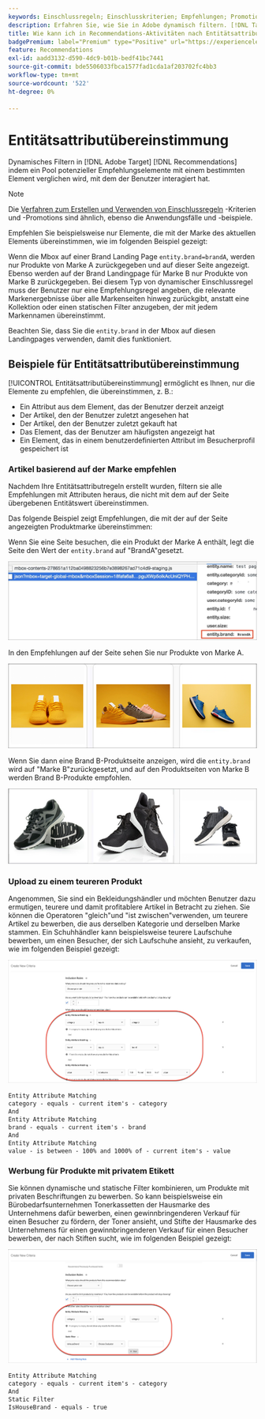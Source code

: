 ```yaml
---
keywords: Einschlussregeln; Einschlusskriterien; Empfehlungen; Promotion; Promotions; dynamische Filterung; dynamisch; Entitätsattributübereinstimmung
description: Erfahren Sie, wie Sie in Adobe dynamisch filtern. [!DNL Target] Recommendations durch Vergleich eines Pools potenzieller Elemente mit einem bestimmten Element, mit dem der Benutzer interagiert hat.
title: Wie kann ich in Recommendations-Aktivitäten nach Entitätsattributübereinstimmung filtern?
badgePremium: label="Premium" type="Positive" url="https://experienceleague.adobe.com/docs/target/using/introduction/intro.html?lang=en#premium newtab=true" tooltip="See what's included in Target Premium."
feature: Recommendations
exl-id: aadd3132-d590-4dc9-b01b-bedf41bc7441
source-git-commit: bde5506033fbca1577fad1cda1af203702fc4bb3
workflow-type: tm+mt
source-wordcount: '522'
ht-degree: 0%

---
```


# Entitätsattributübereinstimmung

Dynamisches Filtern in [!DNL Adobe Target] [!DNL Recommendations] indem ein Pool potenzieller Empfehlungselemente mit einem bestimmten Element verglichen wird, mit dem der Benutzer interagiert hat.

>[!NOTE]
>
>Die [Verfahren zum Erstellen und Verwenden von Einschlussregeln](/help/main/c-recommendations/c-algorithms/use-dynamic-and-static-inclusion-rules.md) -Kriterien und -Promotions sind ähnlich, ebenso die Anwendungsfälle und -beispiele.

Empfehlen Sie beispielsweise nur Elemente, die mit der Marke des aktuellen Elements übereinstimmen, wie im folgenden Beispiel gezeigt:

Wenn die Mbox auf einer Brand Landing Page `entity.brand=brandA`, werden nur Produkte von Marke A zurückgegeben und auf dieser Seite angezeigt. Ebenso werden auf der Brand Landingpage für Marke B nur Produkte von Marke B zurückgegeben. Bei diesem Typ von dynamischer Einschlussregel muss der Benutzer nur eine Empfehlungsregel angeben, die relevante Markenergebnisse über alle Markenseiten hinweg zurückgibt, anstatt eine Kollektion oder einen statischen Filter anzugeben, der mit jedem Markennamen übereinstimmt.

Beachten Sie, dass Sie die `entity.brand` in der Mbox auf diesen Landingpages verwenden, damit dies funktioniert.

## Beispiele für Entitätsattributübereinstimmung

[!UICONTROL Entitätsattributübereinstimmung] ermöglicht es Ihnen, nur die Elemente zu empfehlen, die übereinstimmen, z. B.:

* Ein Attribut aus dem Element, das der Benutzer derzeit anzeigt
* Der Artikel, den der Benutzer zuletzt angesehen hat
* Der Artikel, den der Benutzer zuletzt gekauft hat
* Das Element, das der Benutzer am häufigsten angezeigt hat
* Ein Element, das in einem benutzerdefinierten Attribut im Besucherprofil gespeichert ist

### Artikel basierend auf der Marke empfehlen

Nachdem Ihre Entitätsattributregeln erstellt wurden, filtern sie alle Empfehlungen mit Attributen heraus, die nicht mit dem auf der Seite übergebenen Entitätswert übereinstimmen.

Das folgende Beispiel zeigt Empfehlungen, die mit der auf der Seite angezeigten Produktmarke übereinstimmen:

Wenn Sie eine Seite besuchen, die ein Produkt der Marke A enthält, legt die Seite den Wert der `entity.brand` auf &quot;BrandA&quot;gesetzt.

![Beispiel für Target-Aufruf](/help/main/c-recommendations/c-algorithms/assets/example-target-call.png)

In den Empfehlungen auf der Seite sehen Sie nur Produkte von Marke A.

![Empfehlungen für Marke A](/help/main/c-recommendations/c-algorithms/assets/brandA.png)

Wenn Sie dann eine Brand B-Produktseite anzeigen, wird die `entity.brand` wird auf &quot;Marke B&quot;zurückgesetzt, und auf den Produktseiten von Marke B werden Brand B-Produkte empfohlen.

![Empfehlungen für Marke B](/help/main/c-recommendations/c-algorithms/assets/brandB.png)

### Upload zu einem teureren Produkt

Angenommen, Sie sind ein Bekleidungshändler und möchten Benutzer dazu ermutigen, teurere und damit profitablere Artikel in Betracht zu ziehen. Sie können die Operatoren &quot;gleich&quot;und &quot;ist zwischen&quot;verwenden, um teurere Artikel zu bewerben, die aus derselben Kategorie und derselben Marke stammen. Ein Schuhhändler kann beispielsweise teurere Laufschuhe bewerben, um einen Besucher, der sich Laufschuhe ansieht, zu verkaufen, wie im folgenden Beispiel gezeigt:

![Upload](/help/main/c-recommendations/c-algorithms/assets/upsell.png)

```
Entity Attribute Matching
category - equals - current item's - category 
And 
Entity Attribute Matching
brand - equals - current item's - brand 
And 
Entity Attribute Matching
value - is between - 100% and 1000% of - current item's - value
```

### Werbung für Produkte mit privatem Etikett

Sie können dynamische und statische Filter kombinieren, um Produkte mit privaten Beschriftungen zu bewerben. So kann beispielsweise ein Bürobedarfsunternehmen Tonerkassetten der Hausmarke des Unternehmens dafür bewerben, einen gewinnbringenderen Verkauf für einen Besucher zu fördern, der Toner ansieht, und Stifte der Hausmarke des Unternehmens für einen gewinnbringenderen Verkauf für einen Besucher bewerben, der nach Stiften sucht, wie im folgenden Beispiel gezeigt:

![Hausmarke](/help/main/c-recommendations/c-algorithms/assets/housebrand.png)

```
Entity Attribute Matching
category - equals - current item's - category 
And
Static Filter
IsHouseBrand - equals - true
```
